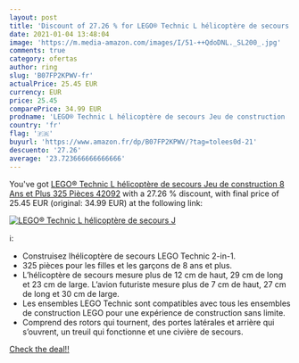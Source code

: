 ```yaml
---
layout: post
title: 'Discount of 27.26 % for LEGO® Technic L hélicoptère de secours J'
date: 2021-01-04 13:48:04
image: 'https://m.media-amazon.com/images/I/51-++QdoDNL._SL200_.jpg'
comments: true
category: ofertas
author: ring
slug: 'B07FP2KPWV-fr'
actualPrice: 25.45 EUR
currency: EUR
price: 25.45
comparePrice: 34.99 EUR
prodname: 'LEGO® Technic L hélicoptère de secours Jeu de construction  8 Ans et Plus  325 Pièces 42092'
country: 'fr'
flag: '🇫🇷'
buyurl: 'https://www.amazon.fr/dp/B07FP2KPWV/?tag=tolees0d-21'
descuento: '27.26'
average: '23.723666666666666'
---
```


You've got [LEGO® Technic L hélicoptère de secours Jeu de construction  8 Ans et Plus  325 Pièces 42092](https://www.amazon.fr/dp/B07FP2KPWV/?tag=tolees0d-21) with a  27.26 % discount, with final price of 25.45 EUR (original: 34.99 EUR) at the following link:

[![LEGO® Technic L hélicoptère de secours J](https://m.media-amazon.com/images/I/51-++QdoDNL._SL200_.jpg)](https://www.amazon.fr/dp/B07FP2KPWV/?tag=tolees0d-21)

ℹ️:

- Construisez lhélicoptère de secours LEGO Technic 2-in-1.
- 325 pièces pour les filles et les garçons de 8 ans et plus.
- L’hélicoptère de secours mesure plus de 12 cm de haut, 29 cm de long et 23 cm de large. L’avion futuriste mesure plus de 7 cm de haut, 27 cm de long et 30 cm de large.
- Les ensembles LEGO Technic sont compatibles avec tous les ensembles de construction LEGO pour une expérience de construction sans limite.
- Comprend des rotors qui tournent, des portes latérales et arrière qui s’ouvrent, un treuil qui fonctionne et une civière de secours.

[Check the deal!!](https://www.amazon.fr/dp/B07FP2KPWV/?tag=tolees0d-21)
